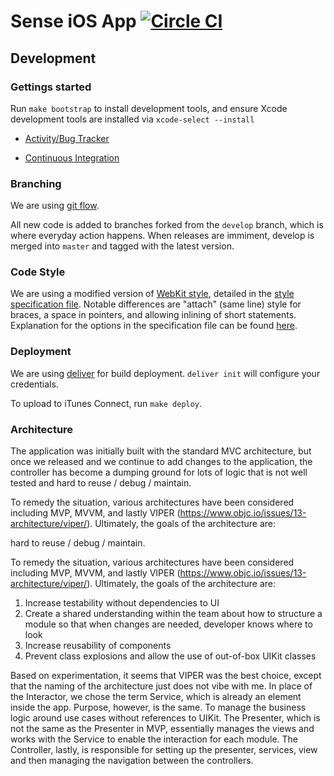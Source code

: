 # Sense iOS App [![Circle CI](https://circleci.com/gh/hello/suripu-ios/tree/develop.svg?style=svg&circle-token=976651c2b892bd2d9c8265e2efc060fa1904dbc5)](https://circleci.com/gh/hello/suripu-ios/tree/develop)

## Development

### Gettings started

Run `make bootstrap` to install development tools, and ensure Xcode
development tools are installed via `xcode-select --install`

* [Activity/Bug Tracker](https://trello.com/b/5zO3TPUz/sense-ios)

* [Continuous Integration](https://circleci.com/gh/hello/suripu-ios)

### Branching

We are using [git flow](http://nvie.com/posts/a-successful-git-branching-model/).

All new code is added to branches forked from the `develop` branch, which is where everyday action happens. When releases are immiment, develop is merged into `master` and tagged with the latest version.

### Code Style

We are using a modified version of [WebKit style](http://www.webkit.org/coding/coding-style.html), detailed in the [style specification file](https://github.com/hello/suripu-ios/blob/develop/.clang-format). Notable differences are "attach" (same line) style for braces, a space in pointers, and allowing inlining of short statements. Explanation for the options in the specification file can be found [here](http://clang.llvm.org/docs/ClangFormatStyleOptions.html#configurable-format-style-options).

### Deployment 

We are using [deliver](https://github.com/KrauseFx/deliver#quick-start)
for build deployment. `deliver init` will configure your credentials.

To upload to iTunes Connect, run `make deploy`.

### Architecture

The application was initially built with the standard MVC architecture, but once
we released and we continue to add changes to the application, the controller
has become a dumping ground for lots of logic that is not well tested and hard
to reuse / debug / maintain.

To remedy the situation, various architectures have been considered including
MVP, MVVM, and lastly VIPER (https://www.objc.io/issues/13-architecture/viper/).
Ultimately, the goals of the architecture are:

hard to reuse / debug / maintain.

To remedy the situation, various architectures have been considered including
MVP, MVVM, and lastly VIPER (https://www.objc.io/issues/13-architecture/viper/).
Ultimately, the goals of the architecture are:

1. Increase testability without dependencies to UI
2. Create a shared understanding within the team about how to structure a module
   so that when changes are needed, developer knows where to look
3. Increase reusability of components
4. Prevent class explosions and allow the use of out-of-box UIKit classes

Based on experimentation, it seems that VIPER was the best choice, except that
the naming of the architecture just does not vibe with me.  In place of the
Interactor, we chose the term Service, which is already an element inside the
app.  Purpose, however, is the same.  To manage the business logic around use
cases without references to UIKit.  The Presenter, which is not the same as the
Presenter in MVP, essentially manages the views and works with the Service to
enable the interaction for each module.  The Controller, lastly, is responsible
for setting up the presenter, services, view and then managing the navigation
between the controllers.

